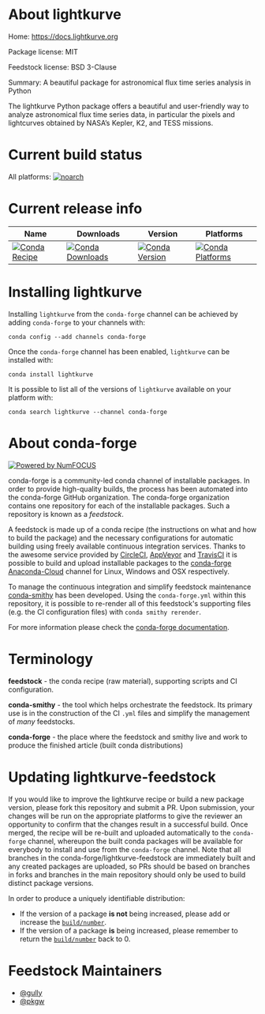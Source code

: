 <!--
# -*- mode: jinja -*-
-->

About lightkurve
================

Home: https://docs.lightkurve.org

Package license: MIT

Feedstock license: BSD 3-Clause

Summary: A beautiful package for astronomical flux time series analysis in Python

The lightkurve Python package offers a beautiful and user-friendly way to
analyze astronomical flux time series data, in particular the pixels and
lightcurves obtained by NASA’s Kepler, K2, and TESS missions.


Current build status
====================

All platforms:
[![noarch](https://img.shields.io/circleci/project/github/conda-forge/lightkurve-feedstock/master.svg?label=noarch)](https://circleci.com/gh/conda-forge/lightkurve-feedstock)

Current release info
====================

| Name | Downloads | Version | Platforms |
| --- | --- | --- | --- |
| [![Conda Recipe](https://img.shields.io/badge/recipe-lightkurve-green.svg)](https://anaconda.org/conda-forge/lightkurve) | [![Conda Downloads](https://img.shields.io/conda/dn/conda-forge/lightkurve.svg)](https://anaconda.org/conda-forge/lightkurve) | [![Conda Version](https://img.shields.io/conda/vn/conda-forge/lightkurve.svg)](https://anaconda.org/conda-forge/lightkurve) | [![Conda Platforms](https://img.shields.io/conda/pn/conda-forge/lightkurve.svg)](https://anaconda.org/conda-forge/lightkurve) |

Installing lightkurve
=====================

Installing `lightkurve` from the `conda-forge` channel can be achieved by adding `conda-forge` to your channels with:

```
conda config --add channels conda-forge
```

Once the `conda-forge` channel has been enabled, `lightkurve` can be installed with:

```
conda install lightkurve
```

It is possible to list all of the versions of `lightkurve` available on your platform with:

```
conda search lightkurve --channel conda-forge
```


About conda-forge
=================

[![Powered by NumFOCUS](https://img.shields.io/badge/powered%20by-NumFOCUS-orange.svg?style=flat&colorA=E1523D&colorB=007D8A)](http://numfocus.org)

conda-forge is a community-led conda channel of installable packages.
In order to provide high-quality builds, the process has been automated into the
conda-forge GitHub organization. The conda-forge organization contains one repository
for each of the installable packages. Such a repository is known as a *feedstock*.

A feedstock is made up of a conda recipe (the instructions on what and how to build
the package) and the necessary configurations for automatic building using freely
available continuous integration services. Thanks to the awesome service provided by
[CircleCI](https://circleci.com/), [AppVeyor](https://www.appveyor.com/)
and [TravisCI](https://travis-ci.org/) it is possible to build and upload installable
packages to the [conda-forge](https://anaconda.org/conda-forge)
[Anaconda-Cloud](https://anaconda.org/) channel for Linux, Windows and OSX respectively.

To manage the continuous integration and simplify feedstock maintenance
[conda-smithy](https://github.com/conda-forge/conda-smithy) has been developed.
Using the ``conda-forge.yml`` within this repository, it is possible to re-render all of
this feedstock's supporting files (e.g. the CI configuration files) with ``conda smithy rerender``.

For more information please check the [conda-forge documentation](https://conda-forge.org/docs/).

Terminology
===========

**feedstock** - the conda recipe (raw material), supporting scripts and CI configuration.

**conda-smithy** - the tool which helps orchestrate the feedstock.
                   Its primary use is in the construction of the CI ``.yml`` files
                   and simplify the management of *many* feedstocks.

**conda-forge** - the place where the feedstock and smithy live and work to
                  produce the finished article (built conda distributions)


Updating lightkurve-feedstock
=============================

If you would like to improve the lightkurve recipe or build a new
package version, please fork this repository and submit a PR. Upon submission,
your changes will be run on the appropriate platforms to give the reviewer an
opportunity to confirm that the changes result in a successful build. Once
merged, the recipe will be re-built and uploaded automatically to the
`conda-forge` channel, whereupon the built conda packages will be available for
everybody to install and use from the `conda-forge` channel.
Note that all branches in the conda-forge/lightkurve-feedstock are
immediately built and any created packages are uploaded, so PRs should be based
on branches in forks and branches in the main repository should only be used to
build distinct package versions.

In order to produce a uniquely identifiable distribution:
 * If the version of a package **is not** being increased, please add or increase
   the [``build/number``](https://conda.io/docs/user-guide/tasks/build-packages/define-metadata.html#build-number-and-string).
 * If the version of a package **is** being increased, please remember to return
   the [``build/number``](https://conda.io/docs/user-guide/tasks/build-packages/define-metadata.html#build-number-and-string)
   back to 0.

Feedstock Maintainers
=====================

* [@gully](https://github.com/gully/)
* [@pkgw](https://github.com/pkgw/)

